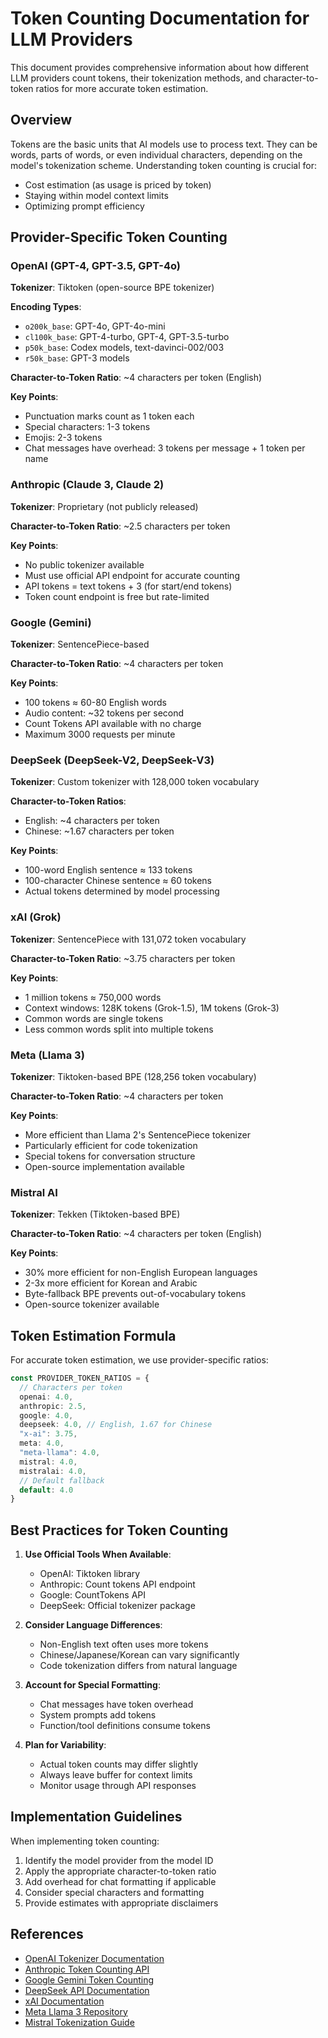 # Token Counting Documentation for LLM Providers

This document provides comprehensive information about how different LLM providers count tokens, their tokenization methods, and character-to-token ratios for more accurate token estimation.

## Overview

Tokens are the basic units that AI models use to process text. They can be words, parts of words, or even individual characters, depending on the model's tokenization scheme. Understanding token counting is crucial for:
- Cost estimation (as usage is priced by token)
- Staying within model context limits
- Optimizing prompt efficiency

## Provider-Specific Token Counting

### OpenAI (GPT-4, GPT-3.5, GPT-4o)

**Tokenizer**: Tiktoken (open-source BPE tokenizer)

**Encoding Types**:
- `o200k_base`: GPT-4o, GPT-4o-mini
- `cl100k_base`: GPT-4-turbo, GPT-4, GPT-3.5-turbo
- `p50k_base`: Codex models, text-davinci-002/003
- `r50k_base`: GPT-3 models

**Character-to-Token Ratio**: ~4 characters per token (English)

**Key Points**:
- Punctuation marks count as 1 token each
- Special characters: 1-3 tokens
- Emojis: 2-3 tokens
- Chat messages have overhead: 3 tokens per message + 1 token per name

### Anthropic (Claude 3, Claude 2)

**Tokenizer**: Proprietary (not publicly released)

**Character-to-Token Ratio**: ~2.5 characters per token

**Key Points**:
- No public tokenizer available
- Must use official API endpoint for accurate counting
- API tokens = text tokens + 3 (for start/end tokens)
- Token count endpoint is free but rate-limited

### Google (Gemini)

**Tokenizer**: SentencePiece-based

**Character-to-Token Ratio**: ~4 characters per token

**Key Points**:
- 100 tokens ≈ 60-80 English words
- Audio content: ~32 tokens per second
- Count Tokens API available with no charge
- Maximum 3000 requests per minute

### DeepSeek (DeepSeek-V2, DeepSeek-V3)

**Tokenizer**: Custom tokenizer with 128,000 token vocabulary

**Character-to-Token Ratios**:
- English: ~4 characters per token
- Chinese: ~1.67 characters per token

**Key Points**:
- 100-word English sentence ≈ 133 tokens
- 100-character Chinese sentence ≈ 60 tokens
- Actual tokens determined by model processing

### xAI (Grok)

**Tokenizer**: SentencePiece with 131,072 token vocabulary

**Character-to-Token Ratio**: ~3.75 characters per token

**Key Points**:
- 1 million tokens ≈ 750,000 words
- Context windows: 128K tokens (Grok-1.5), 1M tokens (Grok-3)
- Common words are single tokens
- Less common words split into multiple tokens

### Meta (Llama 3)

**Tokenizer**: Tiktoken-based BPE (128,256 token vocabulary)

**Character-to-Token Ratio**: ~4 characters per token

**Key Points**:
- More efficient than Llama 2's SentencePiece tokenizer
- Particularly efficient for code tokenization
- Special tokens for conversation structure
- Open-source implementation available

### Mistral AI

**Tokenizer**: Tekken (Tiktoken-based BPE)

**Character-to-Token Ratio**: ~4 characters per token (English)

**Key Points**:
- 30% more efficient for non-English European languages
- 2-3x more efficient for Korean and Arabic
- Byte-fallback BPE prevents out-of-vocabulary tokens
- Open-source tokenizer available

## Token Estimation Formula

For accurate token estimation, we use provider-specific ratios:

```typescript
const PROVIDER_TOKEN_RATIOS = {
  // Characters per token
  openai: 4.0,
  anthropic: 2.5,
  google: 4.0,
  deepseek: 4.0, // English, 1.67 for Chinese
  "x-ai": 3.75,
  meta: 4.0,
  "meta-llama": 4.0,
  mistral: 4.0,
  mistralai: 4.0,
  // Default fallback
  default: 4.0
}
```

## Best Practices for Token Counting

1. **Use Official Tools When Available**:
   - OpenAI: Tiktoken library
   - Anthropic: Count tokens API endpoint
   - Google: CountTokens API
   - DeepSeek: Official tokenizer package

2. **Consider Language Differences**:
   - Non-English text often uses more tokens
   - Chinese/Japanese/Korean can vary significantly
   - Code tokenization differs from natural language

3. **Account for Special Formatting**:
   - Chat messages have token overhead
   - System prompts add tokens
   - Function/tool definitions consume tokens

4. **Plan for Variability**:
   - Actual token counts may differ slightly
   - Always leave buffer for context limits
   - Monitor usage through API responses

## Implementation Guidelines

When implementing token counting:

1. Identify the model provider from the model ID
2. Apply the appropriate character-to-token ratio
3. Add overhead for chat formatting if applicable
4. Consider special characters and formatting
5. Provide estimates with appropriate disclaimers

## References

- [OpenAI Tokenizer Documentation](https://platform.openai.com/tokenizer)
- [Anthropic Token Counting API](https://docs.anthropic.com/en/docs/build-with-claude/token-counting)
- [Google Gemini Token Counting](https://ai.google.dev/gemini-api/docs/tokens)
- [DeepSeek API Documentation](https://api-docs.deepseek.com/quick_start/token_usage)
- [xAI Documentation](https://docs.x.ai/docs/consumption-and-rate-limits)
- [Meta Llama 3 Repository](https://github.com/meta-llama/llama3)
- [Mistral Tokenization Guide](https://docs.mistral.ai/guides/tokenization/)